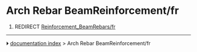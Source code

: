# Arch Rebar BeamReinforcement/fr
1.  REDIRECT [Reinforcement_BeamRebars/fr](Reinforcement_BeamRebars/fr.md)



---
⏵ [documentation index](../README.md) > Arch Rebar BeamReinforcement/fr
